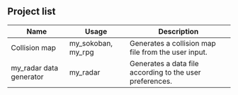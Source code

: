 ## Project list

Name | Usage | Description
--- | --- | ---
Collision map | my_sokoban, my_rpg | Generates a collision map file from the user input.
my_radar data generator | my_radar | Generates a data file according to the user preferences.
